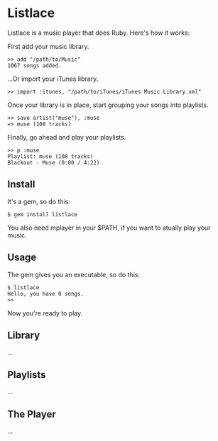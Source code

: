 # Listlace

Listlace is a music player that does Ruby. Here's how it works:

First add your music library.

    >> add "/path/to/Music"
    1067 songs added.

...Or import your iTunes library.

    >> import :itunes, "/path/to/iTunes/iTunes Music Library.xml"

Once your library is in place, start grouping your songs into playlists.

    >> save artist("muse"), :muse
    => muse (108 tracks)

Finally, go ahead and play your playlists.

    >> p :muse
    Playlist: muse (108 tracks)
    Blackout - Muse (0:00 / 4:22)

## Install

It's a gem, so do this:

    $ gem install listlace

You also need mplayer in your $PATH, if you want to atually play your music.

## Usage

The gem gives you an executable, so do this:

    $ listlace
    Hello, you have 0 songs.
    >>

Now you're ready to play.

## Library

...

## Playlists

...

## The Player

...
